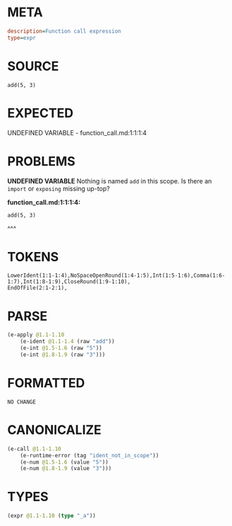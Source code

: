 # META
~~~ini
description=Function call expression
type=expr
~~~
# SOURCE
~~~roc
add(5, 3)
~~~
# EXPECTED
UNDEFINED VARIABLE - function_call.md:1:1:1:4
# PROBLEMS
**UNDEFINED VARIABLE**
Nothing is named `add` in this scope.
Is there an `import` or `exposing` missing up-top?

**function_call.md:1:1:1:4:**
```roc
add(5, 3)
```
^^^


# TOKENS
~~~zig
LowerIdent(1:1-1:4),NoSpaceOpenRound(1:4-1:5),Int(1:5-1:6),Comma(1:6-1:7),Int(1:8-1:9),CloseRound(1:9-1:10),
EndOfFile(2:1-2:1),
~~~
# PARSE
~~~clojure
(e-apply @1.1-1.10
	(e-ident @1.1-1.4 (raw "add"))
	(e-int @1.5-1.6 (raw "5"))
	(e-int @1.8-1.9 (raw "3")))
~~~
# FORMATTED
~~~roc
NO CHANGE
~~~
# CANONICALIZE
~~~clojure
(e-call @1.1-1.10
	(e-runtime-error (tag "ident_not_in_scope"))
	(e-num @1.5-1.6 (value "5"))
	(e-num @1.8-1.9 (value "3")))
~~~
# TYPES
~~~clojure
(expr @1.1-1.10 (type "_a"))
~~~
